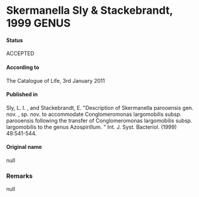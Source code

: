 Skermanella Sly & Stackebrandt, 1999 GENUS
=======

#### Status
ACCEPTED

#### According to
The Catalogue of Life, 3rd January 2011

#### Published in
Sly, L. I. , and Stackebrandt, E. "Description of Skermanella parooensis gen. nov. , sp. nov. to accommodate Conglomeromonas largomobilis subsp. parooensis following the transfer of Conglomeromonas largomobilis subsp. largomobilis to the genus Azospirillum. " Int. J. Syst. Bacteriol. (1999) 49:541-544.

#### Original name
null

### Remarks
null